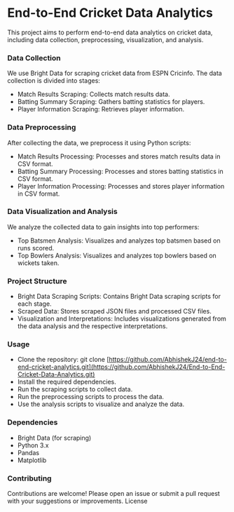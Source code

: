 # End-to-End Cricket Data Analytics

This project aims to perform end-to-end data analytics on cricket data, including data collection, preprocessing, visualization, and analysis.

### Data Collection

We use Bright Data for scraping cricket data from ESPN Cricinfo. The data collection is divided into stages:

- Match Results Scraping: Collects match results data.
- Batting Summary Scraping: Gathers batting statistics for players.
- Player Information Scraping: Retrieves player information.

### Data Preprocessing

After collecting the data, we preprocess it using Python scripts:

- Match Results Processing: Processes and stores match results data in CSV format.
- Batting Summary Processing: Processes and stores batting statistics in CSV format.
- Player Information Processing: Processes and stores player information in CSV format.

### Data Visualization and Analysis

We analyze the collected data to gain insights into top performers:

- Top Batsmen Analysis: Visualizes and analyzes top batsmen based on runs scored.
- Top Bowlers Analysis: Visualizes and analyzes top bowlers based on wickets taken.

### Project Structure

- Bright Data Scraping Scripts: Contains Bright Data scraping scripts for each stage.
- Scraped Data: Stores scraped JSON files and processed CSV files.
- Visualization and Interpretations: Includes visualizations generated from the data analysis and the respective interpretations.

### Usage

- Clone the repository: git clone [https://github.com/AbhishekJ24/end-to-end-cricket-analytics.git](https://github.com/AbhishekJ24/End-to-End-Cricket-Data-Analytics.git)
- Install the required dependencies.
- Run the scraping scripts to collect data.
- Run the preprocessing scripts to process the data.
- Use the analysis scripts to visualize and analyze the data.

### Dependencies

- Bright Data (for scraping)
- Python 3.x
- Pandas
- Matplotlib

### Contributing

Contributions are welcome! Please open an issue or submit a pull request with your suggestions or improvements.
License
